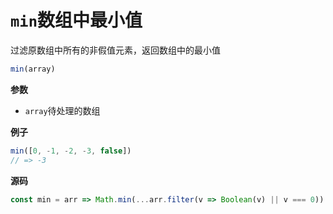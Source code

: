 # `min`数组中最小值

过滤原数组中所有的非假值元素，返回数组中的最小值

```js
min(array)
```

**参数**

-   `array`待处理的数组

**例子**

```js
min([0, -1, -2, -3, false])
// => -3
```

**源码**

```js
const min = arr => Math.min(...arr.filter(v => Boolean(v) || v === 0))
```